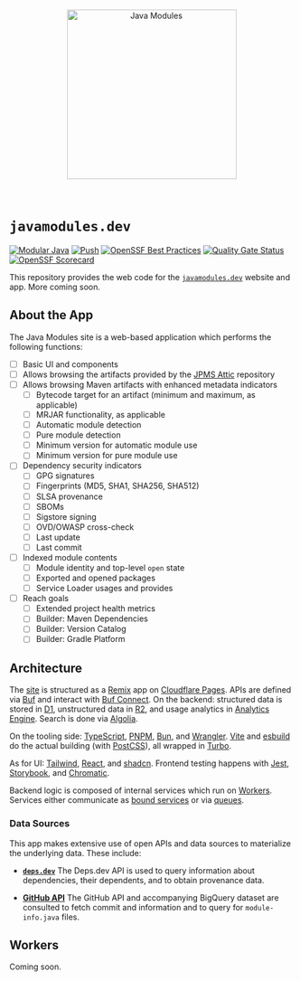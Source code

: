 <br />
<p align="center">
  <picture>
    <source media="(prefers-color-scheme: dark)" srcset="https://javamodules.dev/assets/img/modular-java-banner-txdark-lg.png">
    <img height=300 alt="Java Modules" src="https://javamodules.dev/assets/img/modular-java-banner-txlight-lg.png">
  </picture>
</p>
<br />

# `javamodules.dev`

[![Modular Java](https://img.shields.io/badge/Modular%20Java-white?logoColor=F80000&logo=oracle)](https://javamodules.dev)
[![Push](https://github.com/javamodules/javamodules.dev/actions/workflows/on.push.yml/badge.svg)](https://github.com/javamodules/javamodules.dev/actions/workflows/on.push.yml)
[![OpenSSF Best Practices](https://www.bestpractices.dev/projects/8676/badge)](https://www.bestpractices.dev/projects/8676)
[![Quality Gate Status](https://sonarcloud.io/api/project_badges/measure?project=javamodules_javamodules.dev&metric=alert_status)](https://sonarcloud.io/summary/new_code?id=javamodules_javamodules.dev)
[![OpenSSF Scorecard](https://api.securityscorecards.dev/projects/github.com/javamodules/javamodules.dev/badge)](https://securityscorecards.dev/viewer/?uri=github.com/javamodules/javamodules.dev)

This repository provides the web code for the [`javamodules.dev`](https://javamodules.dev) website and app. More coming soon.

## About the App

The Java Modules site is a web-based application which performs the following functions:

- [ ] Basic UI and components
- [ ] Allows browsing the artifacts provided by the [JPMS Attic](https://jpms.pkg.st) repository
- [ ] Allows browsing Maven artifacts with enhanced metadata indicators
  - [ ] Bytecode target for an artifact (minimum and maximum, as applicable)
  - [ ] MRJAR functionality, as applicable
  - [ ] Automatic module detection
  - [ ] Pure module detection
  - [ ] Minimum version for automatic module use
  - [ ] Minimum version for pure module use
- [ ] Dependency security indicators
  - [ ] GPG signatures
  - [ ] Fingerprints (MD5, SHA1, SHA256, SHA512)
  - [ ] SLSA provenance
  - [ ] SBOMs
  - [ ] Sigstore signing
  - [ ] OVD/OWASP cross-check
  - [ ] Last update
  - [ ] Last commit
- [ ] Indexed module contents
  - [ ] Module identity and top-level `open` state
  - [ ] Exported and opened packages
  - [ ] Service Loader usages and provides
- [ ] Reach goals
  - [ ] Extended project health metrics
  - [ ] Builder: Maven Dependencies
  - [ ] Builder: Version Catalog
  - [ ] Builder: Gradle Platform

## Architecture

The [site](https://javamodules.dev) is structured as a [Remix][0] app on [Cloudflare Pages][1]. APIs are defined via [Buf][2] and interact with [Buf Connect][21]. On the backend: structured data is stored in [D1][3], unstructured data in [R2][4], and usage analytics in [Analytics Engine][5]. Search is done via [Algolia][17].

On the tooling side: [TypeScript][6], [PNPM][7], [Bun][9], and [Wrangler][8]. [Vite][10] and [esbuild][11] do the actual building (with [PostCSS][13]), all wrapped in [Turbo][12].

As for UI: [Tailwind][14], [React][15], and [shadcn][16]. Frontend testing happens with [Jest][18], [Storybook][19], and [Chromatic][20].

Backend logic is composed of internal services which run on [Workers][22]. Services either communicate as [bound services][23] or via [queues][24].

### Data Sources

This app makes extensive use of open APIs and data sources to materialize the underlying data. These include:

- **[`deps.dev`](https://deps.dev)** The Deps.dev API is used to query information about dependencies, their dependents, and to obtain provenance data.

- **[GitHub API](https://docs.github.com/en/rest)** The GitHub API and accompanying BigQuery dataset are consulted to fetch commit and information and to query for `module-info.java` files.

## Workers

Coming soon.

[0]: https://remix.run
[1]: https://pages.cloudflare.com/
[2]: https://buf.build
[3]: https://developers.cloudflare.com/d1/
[4]: https://developers.cloudflare.com/r2/
[5]: https://developers.cloudflare.com/analytics/analytics-engine/
[6]: https://www.typescriptlang.org/
[7]: https://pnpm.io/
[8]: https://developers.cloudflare.com/workers/wrangler/
[9]: https://bun.sh/
[10]: https://vitejs.dev/
[11]: https://esbuild.github.io/
[12]: https://postcss.org/
[13]: https://turbo.build/repo
[14]: https://tailwindcss.com/
[15]: https://react.dev/
[16]: https://ui.shadcn.com/
[17]: https://algolia.com
[18]: https://jestjs.io/
[19]: https://storybook.js.org/
[20]: https://chromatic.com/
[21]: https://connectrpc.com/
[22]: https://workers.cloudflare.com/
[23]: https://developers.cloudflare.com/workers/configuration/bindings/about-service-bindings/
[24]: https://developers.cloudflare.com/queues/get-started/
